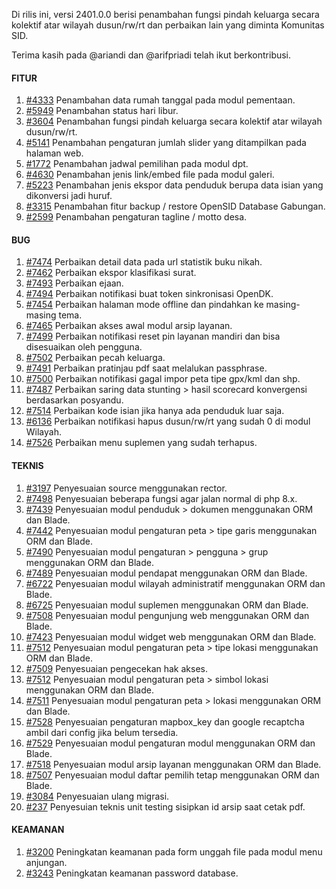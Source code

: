 Di rilis ini, versi 2401.0.0 berisi penambahan fungsi pindah keluarga secara kolektif atar wilayah dusun/rw/rt dan perbaikan lain yang diminta Komunitas SID.

Terima kasih pada @ariandi dan @arifpriadi telah ikut berkontribusi.

#### FITUR
1. [#4333](https://github.com/OpenSID/OpenSID/issues/4333) Penambahan data rumah tanggal pada modul pementaan.
2. [#5949](https://github.com/OpenSID/OpenSID/issues/5949) Penambahan status hari libur.
3. [#3604](https://github.com/OpenSID/OpenSID/issues/3604) Penambahan fungsi pindah keluarga secara kolektif atar wilayah dusun/rw/rt.
4. [#5141](https://github.com/OpenSID/OpenSID/issues/5141) Penambahan pengaturan jumlah slider yang ditampilkan pada halaman web.
5. [#1772](https://github.com/OpenSID/OpenSID/issues/1772) Penambahan jadwal pemilihan pada modul dpt.
6. [#4630](https://github.com/OpenSID/OpenSID/issues/4630) Penambahan jenis link/embed file pada modul galeri.
7. [#5223](https://github.com/OpenSID/OpenSID/issues/5223) Penambahan jenis ekspor data penduduk berupa data isian yang dikonversi jadi huruf.
8. [#3315](https://github.com/OpenSID/OpenSID/issues/3315) Penambahan fitur backup / restore OpenSID Database Gabungan.
9. [#2599](https://github.com/OpenSID/OpenSID/issues/2599) Penambahan pengaturan tagline / motto desa.


#### BUG

1. [#7474](https://github.com/OpenSID/OpenSID/issues/7474) Perbaikan detail data pada url statistik buku nikah.
2. [#7462](https://github.com/OpenSID/OpenSID/issues/7462) Perbaikan ekspor klasifikasi surat.
3. [#7493](https://github.com/OpenSID/OpenSID/issues/7493) Perbaikan ejaan.
4. [#7494](https://github.com/OpenSID/OpenSID/issues/7494) Perbaikan notifikasi buat token sinkronisasi OpenDK.
5. [#7454](https://github.com/OpenSID/OpenSID/issues/7454) Perbaikan halaman mode offline dan pindahkan ke masing-masing tema.
6. [#7465](https://github.com/OpenSID/OpenSID/issues/7465) Perbaikan akses awal modul arsip layanan.
7. [#7499](https://github.com/OpenSID/OpenSID/issues/7499) Perbaikan notifikasi reset pin layanan mandiri dan bisa disesuaikan oleh pengguna.
8. [#7502](https://github.com/OpenSID/OpenSID/issues/7502) Perbaikan pecah keluarga.
9. [#7491](https://github.com/OpenSID/OpenSID/issues/7491) Perbaikan pratinjau pdf saat melalukan passphrase.
10. [#7500](https://github.com/OpenSID/OpenSID/issues/7500) Perbaikan notifikasi gagal impor peta tipe gpx/kml dan shp.
11. [#7487](https://github.com/OpenSID/OpenSID/issues/7487) Perbaikan saring data stunting > hasil scorecard konvergensi berdasarkan posyandu.
12. [#7514](https://github.com/OpenSID/OpenSID/issues/7514) Perbaikan kode isian jika hanya ada penduduk luar saja.
13. [#6136](https://github.com/OpenSID/OpenSID/issues/6136) Perbaikan notifikasi hapus dusun/rw/rt yang sudah 0 di modul Wilayah.
14. [#7526](https://github.com/OpenSID/OpenSID/issues/7526) Perbaikan menu suplemen yang sudah terhapus.


#### TEKNIS

1. [#3197](https://github.com/OpenSID/premium/issues/3197) Penyesuaian source menggunakan rector.
2. [#7498](https://github.com/OpenSID/OpenSID/issues/7498) Penyesuaian beberapa fungsi agar jalan normal di php 8.x.
3. [#7439](https://github.com/OpenSID/OpenSID/issues/7439) Penyesuaian modul penduduk > dokumen menggunakan ORM dan Blade.
4. [#7442](https://github.com/OpenSID/OpenSID/issues/7442) Penyesuaian modul pengaturan peta > tipe garis menggunakan ORM dan Blade.
5. [#7490](https://github.com/OpenSID/OpenSID/issues/7490) Penyesuaian modul pengaturan > pengguna > grup menggunakan ORM dan Blade.
6. [#7489](https://github.com/OpenSID/OpenSID/issues/7489) Penyesuaian modul pendapat menggunakan ORM dan Blade.
7. [#6722](https://github.com/OpenSID/OpenSID/issues/6722) Penyesuaian modul wilayah administratif menggunakan ORM dan Blade.
8. [#6725](https://github.com/OpenSID/OpenSID/issues/6725) Penyesuaian modul suplemen menggunakan ORM dan Blade.
9. [#7508](https://github.com/OpenSID/OpenSID/issues/7508) Penyesuaian modul pengunjung web menggunakan ORM dan Blade.
10. [#7423](https://github.com/OpenSID/OpenSID/issues/7423) Penyesuaian modul widget web menggunakan ORM dan Blade.
11. [#7512](https://github.com/OpenSID/OpenSID/issues/7512) Penyesuaian modul pengaturan peta > tipe lokasi menggunakan ORM dan Blade.
12. [#7509](https://github.com/OpenSID/OpenSID/issues/7509) Penyesuaian pengecekan hak akses.
13. [#7512](https://github.com/OpenSID/OpenSID/issues/7512) Penyesuaian modul pengaturan peta > simbol lokasi menggunakan ORM dan Blade.
14. [#7511](https://github.com/OpenSID/OpenSID/issues/7511) Penyesuaian modul pengaturan peta > lokasi menggunakan ORM dan Blade.
15. [#7528](https://github.com/OpenSID/OpenSID/issues/7528) Penyesuaian pengaturan mapbox_key dan google recaptcha ambil dari config jika belum tersedia.
16. [#7529](https://github.com/OpenSID/OpenSID/issues/7529) Penyesuaian modul pengaturan modul menggunakan ORM dan Blade.
17. [#7518](https://github.com/OpenSID/OpenSID/issues/7518) Penyesuaian modul arsip layanan menggunakan ORM dan Blade.
18. [#7507](https://github.com/OpenSID/OpenSID/issues/7507) Penyesuaian modul daftar pemilih tetap menggunakan ORM dan Blade.
19. [#3084](https://github.com/OpenSID/premium/issues/3084) Penyesuaian ulang migrasi.
20. [#237](https://github.com/OpenSID/opensid-api/issues/237) Penyesuian teknis unit testing sisipkan id arsip saat cetak pdf.


#### KEAMANAN

1. [#3200](https://github.com/OpenSID/premium/issues/3200) Peningkatan keamanan pada form unggah file pada modul menu anjungan.
2. [#3243](https://github.com/OpenSID/premium/issues/3243) Peningkatan keamanan password database.

